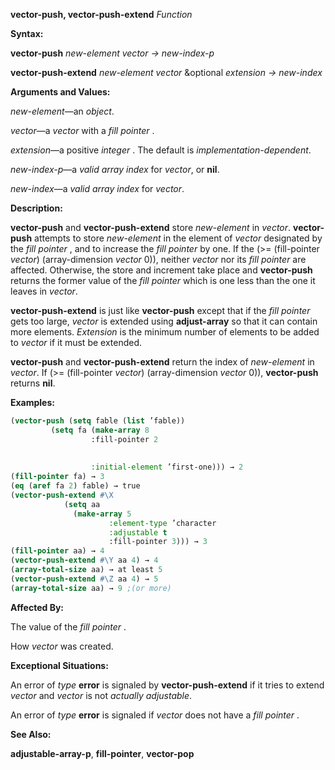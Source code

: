 **vector-push, vector-push-extend** *Function* 



**Syntax:** 



**vector-push** *new-element vector → new-index-p* 



**vector-push-extend** *new-element vector* &amp;optional *extension → new-index* 



**Arguments and Values:** 



*new-element*—an *object*. 



*vector*—a *vector* with a *fill pointer* . 



*extension*—a positive *integer* . The default is *implementation-dependent*. 



*new-index-p*—a *valid array index* for *vector*, or **nil**. 



*new-index*—a *valid array index* for *vector*. 



**Description:** 



**vector-push** and **vector-push-extend** store *new-element* in *vector*. **vector-push** attempts to store *new-element* in the element of *vector* designated by the *fill pointer* , and to increase the *fill pointer* by one. If the (&gt;= (fill-pointer *vector*) (array-dimension *vector* 0)), neither *vector* nor its *fill pointer* are affected. Otherwise, the store and increment take place and **vector-push** returns the former value of the *fill pointer* which is one less than the one it leaves in *vector*. 



**vector-push-extend** is just like **vector-push** except that if the *fill pointer* gets too large, *vector* is extended using **adjust-array** so that it can contain more elements. *Extension* is the minimum number of elements to be added to *vector* if it must be extended. 



**vector-push** and **vector-push-extend** return the index of *new-element* in *vector*. If (&gt;= (fill-pointer *vector*) (array-dimension *vector* 0)), **vector-push** returns **nil**. 



**Examples:**
```lisp
(vector-push (setq fable (list ’fable)) 
	     (setq fa (make-array 8 
				  :fill-pointer 2 
				  
				  
				  :initial-element ’first-one))) → 2 
(fill-pointer fa) → 3 
(eq (aref fa 2) fable) → true 
(vector-push-extend #\X 
		    (setq aa 
			  (make-array 5 
				      :element-type ’character 
				      :adjustable t 
				      :fill-pointer 3))) → 3 
(fill-pointer aa) → 4 
(vector-push-extend #\Y aa 4) → 4 
(array-total-size aa) → at least 5 
(vector-push-extend #\Z aa 4) → 5 
(array-total-size aa) → 9 ;(or more) 
```
**Affected By:** 



The value of the *fill pointer* . 



How *vector* was created. 



**Exceptional Situations:** 



An error of *type* **error** is signaled by **vector-push-extend** if it tries to extend *vector* and *vector* is not *actually adjustable*. 



An error of *type* **error** is signaled if *vector* does not have a *fill pointer* . 



**See Also:** 



**adjustable-array-p**, **fill-pointer**, **vector-pop** 



